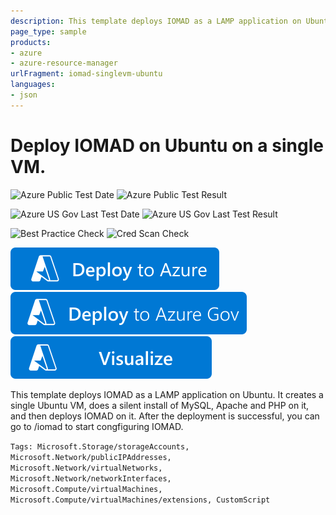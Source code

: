 ```yaml
---
description: This template deploys IOMAD as a LAMP application on Ubuntu. It creates a single Ubuntu VM, does a silent install of MySQL, Apache and PHP on it, and then deploys IOMAD on it.  After the deployment is successful, you can go to /iomad to start congfiguring IOMAD.
page_type: sample
products:
- azure
- azure-resource-manager
urlFragment: iomad-singlevm-ubuntu
languages:
- json
---
```

# Deploy IOMAD on Ubuntu on a single VM.

![Azure Public Test Date](https://azurequickstartsservice.blob.core.windows.net/badges/application-workloads/iomad/iomad-singlevm-ubuntu/PublicLastTestDate.svg)
![Azure Public Test Result](https://azurequickstartsservice.blob.core.windows.net/badges/application-workloads/iomad/iomad-singlevm-ubuntu/PublicDeployment.svg)

![Azure US Gov Last Test Date](https://azurequickstartsservice.blob.core.windows.net/badges/application-workloads/iomad/iomad-singlevm-ubuntu/FairfaxLastTestDate.svg)
![Azure US Gov Last Test Result](https://azurequickstartsservice.blob.core.windows.net/badges/application-workloads/iomad/iomad-singlevm-ubuntu/FairfaxDeployment.svg)

![Best Practice Check](https://azurequickstartsservice.blob.core.windows.net/badges/application-workloads/iomad/iomad-singlevm-ubuntu/BestPracticeResult.svg)
![Cred Scan Check](https://azurequickstartsservice.blob.core.windows.net/badges/application-workloads/iomad/iomad-singlevm-ubuntu/CredScanResult.svg)

[![Deploy To Azure](https://raw.githubusercontent.com/Azure/azure-quickstart-templates/master/1-CONTRIBUTION-GUIDE/images/deploytoazure.svg?sanitize=true)](https://portal.azure.com/#create/Microsoft.Template/uri/https%3A%2F%2Fraw.githubusercontent.com%2FAzure%2Fazure-quickstart-templates%2Fmaster%2Fapplication-workloads%2Fiomad%2Fiomad-singlevm-ubuntu%2Fazuredeploy.json)
[![Deploy To Azure US Gov](https://raw.githubusercontent.com/Azure/azure-quickstart-templates/master/1-CONTRIBUTION-GUIDE/images/deploytoazuregov.svg?sanitize=true)]( https://portal.azure.us/#create/Microsoft.Template/uri/https%3A%2F%2Fraw.githubusercontent.com%2FAzure%2Fazure-quickstart-templates%2Fmaster%2Fapplication-workloads%2Fiomad%2Fiomad-singlevm-ubuntu%2Fazuredeploy.json)
[![Visualize](https://raw.githubusercontent.com/Azure/azure-quickstart-templates/master/1-CONTRIBUTION-GUIDE/images/visualizebutton.svg?sanitize=true)](http://armviz.io/#/?load=https%3A%2F%2Fraw.githubusercontent.com%2FAzure%2Fazure-quickstart-templates%2Fmaster%2Fapplication-workloads%2Fiomad%2Fiomad-singlevm-ubuntu%2Fazuredeploy.json)

This template deploys IOMAD as a LAMP application on Ubuntu. It creates a single Ubuntu VM, does a silent install of MySQL, Apache and PHP on it, and then deploys IOMAD on it.  After the deployment is successful, you can go to /iomad to start congfiguring IOMAD.

`Tags: Microsoft.Storage/storageAccounts, Microsoft.Network/publicIPAddresses, Microsoft.Network/virtualNetworks, Microsoft.Network/networkInterfaces, Microsoft.Compute/virtualMachines, Microsoft.Compute/virtualMachines/extensions, CustomScript`
